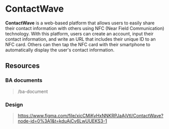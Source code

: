 # ContactWave

**ContactWave** is a web-based platform that allows users to easily share their contact information with others using NFC (Near Field Communication) technology. With this platform, users can create an account, input their contact information, and write an URL that includes their unique ID to an NFC card. Others can then tap the NFC card with their smartphone to automatically display the user's contact information.

## Resources

### BA documents
> /ba-document

### Design
> https://www.figma.com/file/xicCMiKyHxNNKRPJaAjVtI/ContactWave?node-id=0%3A1&t=kduAjCv6LwUUEKS3-1

